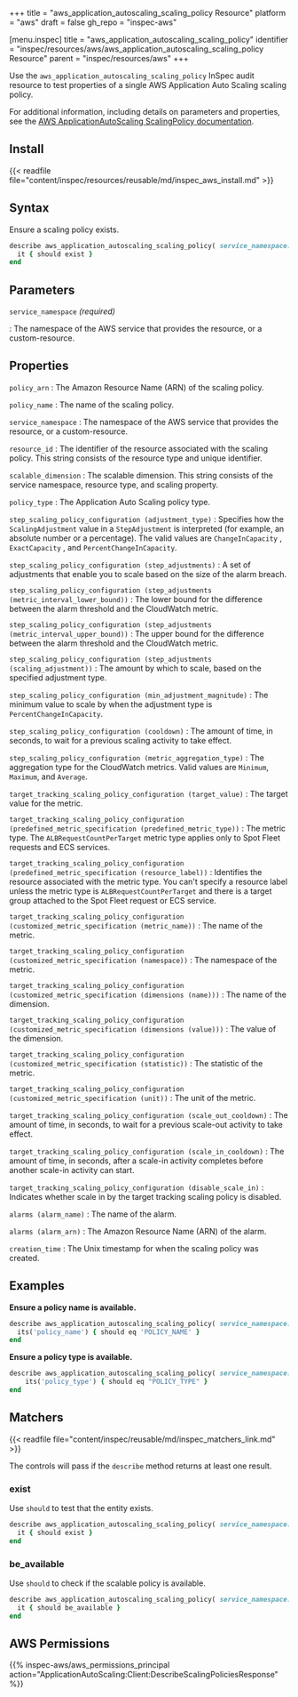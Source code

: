 +++
title = "aws_application_autoscaling_scaling_policy Resource"
platform = "aws"
draft = false
gh_repo = "inspec-aws"

[menu.inspec]
title = "aws_application_autoscaling_scaling_policy"
identifier = "inspec/resources/aws/aws_application_autoscaling_scaling_policy Resource"
parent = "inspec/resources/aws"
+++

Use the `aws_application_autoscaling_scaling_policy` InSpec audit resource to test properties of a single AWS Application Auto Scaling scaling policy.

For additional information, including details on parameters and properties, see the [AWS ApplicationAutoScaling ScalingPolicy documentation](https://docs.aws.amazon.com/AWSCloudFormation/latest/UserGuide/aws-resource-applicationautoscaling-scalingpolicy.html).

## Install

{{< readfile file="content/inspec/resources/reusable/md/inspec_aws_install.md" >}}

## Syntax

Ensure a scaling policy exists.

```ruby
describe aws_application_autoscaling_scaling_policy( service_namespace: 'SERVICE_NAMESPACE' ) do
  it { should exist }
end
```

## Parameters

`service_namespace` _(required)_

: The namespace of the AWS service that provides the resource, or a custom-resource.

## Properties

`policy_arn`
: The Amazon Resource Name (ARN) of the scaling policy.

`policy_name`
: The name of the scaling policy.

`service_namespace`
: The namespace of the AWS service that provides the resource, or a custom-resource.

`resource_id`
: The identifier of the resource associated with the scaling policy. This string consists of the resource type and unique identifier.

`scalable_dimension`
: The scalable dimension. This string consists of the service namespace, resource type, and scaling property.

`policy_type`
: The Application Auto Scaling policy type.

`step_scaling_policy_configuration (adjustment_type)`
: Specifies how the `ScalingAdjustment` value in a `StepAdjustment` is interpreted (for example, an absolute number or a percentage). The valid values are `ChangeInCapacity` , `ExactCapacity` , and `PercentChangeInCapacity`.

`step_scaling_policy_configuration (step_adjustments)`
: A set of adjustments that enable you to scale based on the size of the alarm breach.

`step_scaling_policy_configuration (step_adjustments (metric_interval_lower_bound))`
: The lower bound for the difference between the alarm threshold and the CloudWatch metric.

`step_scaling_policy_configuration (step_adjustments (metric_interval_upper_bound))`
: The upper bound for the difference between the alarm threshold and the CloudWatch metric.

`step_scaling_policy_configuration (step_adjustments (scaling_adjustment))`
: The amount by which to scale, based on the specified adjustment type.

`step_scaling_policy_configuration (min_adjustment_magnitude)`
: The minimum value to scale by when the adjustment type is `PercentChangeInCapacity`.

`step_scaling_policy_configuration (cooldown)`
: The amount of time, in seconds, to wait for a previous scaling activity to take effect.

`step_scaling_policy_configuration (metric_aggregation_type)`
: The aggregation type for the CloudWatch metrics. Valid values are `Minimum`, `Maximum`, and `Average`.

`target_tracking_scaling_policy_configuration (target_value)`
: The target value for the metric.

`target_tracking_scaling_policy_configuration (predefined_metric_specification (predefined_metric_type))`
: The metric type. The `ALBRequestCountPerTarget` metric type applies only to Spot Fleet requests and ECS services.

`target_tracking_scaling_policy_configuration (predefined_metric_specification (resource_label))`
: Identifies the resource associated with the metric type. You can't specify a resource label unless the metric type is `ALBRequestCountPerTarget` and there is a target group attached to the Spot Fleet request or ECS service.

`target_tracking_scaling_policy_configuration (customized_metric_specification (metric_name))`
: The name of the metric.

`target_tracking_scaling_policy_configuration (customized_metric_specification (namespace))`
: The namespace of the metric.

`target_tracking_scaling_policy_configuration (customized_metric_specification (dimensions (name)))`
: The name of the dimension.

`target_tracking_scaling_policy_configuration (customized_metric_specification (dimensions (value)))`
: The value of the dimension.

`target_tracking_scaling_policy_configuration (customized_metric_specification (statistic))`
: The statistic of the metric.

`target_tracking_scaling_policy_configuration (customized_metric_specification (unit))`
: The unit of the metric.

`target_tracking_scaling_policy_configuration (scale_out_cooldown)`
: The amount of time, in seconds, to wait for a previous scale-out activity to take effect.

`target_tracking_scaling_policy_configuration (scale_in_cooldown)`
: The amount of time, in seconds, after a scale-in activity completes before another scale-in activity can start.

`target_tracking_scaling_policy_configuration (disable_scale_in)`
: Indicates whether scale in by the target tracking scaling policy is disabled.

`alarms (alarm_name)`
: The name of the alarm.

`alarms (alarm_arn)`
: The Amazon Resource Name (ARN) of the alarm.

`creation_time`
: The Unix timestamp for when the scaling policy was created.

## Examples

**Ensure a policy name is available.**

```ruby
describe aws_application_autoscaling_scaling_policy( service_namespace: 'SERVICE_NAMESPACE' ) do
  its('policy_name') { should eq 'POLICY_NAME' }
end
```

**Ensure a policy type is available.**

```ruby
describe aws_application_autoscaling_scaling_policy( service_namespace: 'SERVICE_NAMESPACE' ) do
    its('policy_type') { should eq "POLICY_TYPE" }
end
```

## Matchers

{{< readfile file="content/inspec/reusable/md/inspec_matchers_link.md" >}}

The controls will pass if the `describe` method returns at least one result.

### exist

Use `should` to test that the entity exists.

```ruby
describe aws_application_autoscaling_scaling_policy( service_namespace: 'SERVICE_NAMESPACE' ) do
  it { should exist }
end
```

### be_available

Use `should` to check if the scalable policy is available.

```ruby
describe aws_application_autoscaling_scaling_policy( service_namespace: 'SERVICE_NAMESPACE' ) do
  it { should be_available }
end
```

## AWS Permissions

{{% inspec-aws/aws_permissions_principal action="ApplicationAutoScaling:Client:DescribeScalingPoliciesResponse" %}}
